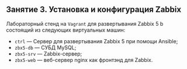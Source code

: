 ## Занятие 3. Установка и конфигурация Zabbix

Лабораторный стенд на `Vagrant` для развертывания Zabbix 5 b состоящий из следующих виртуальных машин:  
- `ctrl` — Сервер для развертывания Zabbix 5 при помощи Ansible;  
- `zbx5-db` — СУБД MySQL;   
- `zbx5-srv` — Zabbix-сервер;  
- `zbx5-web` — веб-сервер nginx как фронтэнд для Zabbix.

